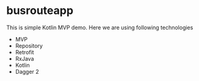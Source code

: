 # busrouteapp

This is simple Kotlin MVP demo. Here we are using following technologies
- MVP 
- Repository
- Retrofit
- RxJava
- Kotlin
- Dagger 2
